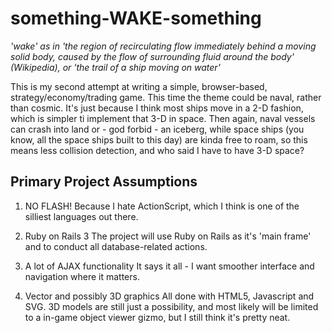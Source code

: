 # something-WAKE-something
*'wake' as in 'the region of recirculating flow immediately behind a moving solid body, caused by the flow of surrounding fluid around the body' (Wikipedia), or 'the trail of a ship moving on water'*

This is my second attempt at writing a simple, browser-based, strategy/economy/trading game. This time the theme could be naval, rather than cosmic. It's just because I think most ships move in a 2-D fashion, which is simpler ti implement that 3-D in space. Then again, naval vessels can crash into land or - god forbid - an iceberg, while space ships (you know, all the space ships built to this day) are kinda free to roam, so this means less collision detection, and who said I have to have 3-D space?

## Primary Project Assumptions

1. NO FLASH!
	Because I hate ActionScript, which I think is one of the silliest languages out there.
	
2. Ruby on Rails 3
	The project will use Ruby on Rails as it's 'main frame' and to conduct all database-related actions.
	
3. A lot of AJAX functionality
	It says it all - I want smoother interface and navigation where it matters.
	
4. Vector and possibly 3D graphics
	All done with HTML5, Javascript and SVG. 3D models are still just a possibility, and most likely will be limited to a in-game object viewer gizmo, but I still think it's pretty neat.